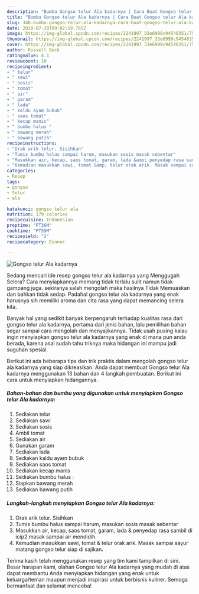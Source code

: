 ```yaml
---
description: "Bumbu Gongso telur Ala kadarnya | Cara Buat Gongso telur Ala kadarnya Yang Bisa Manjain Lidah"
title: "Bumbu Gongso telur Ala kadarnya | Cara Buat Gongso telur Ala kadarnya Yang Bisa Manjain Lidah"
slug: 348-bumbu-gongso-telur-ala-kadarnya-cara-buat-gongso-telur-ala-kadarnya-yang-bisa-manjain-lidah
date: 2020-07-28T09:02:19.765Z
image: https://img-global.cpcdn.com/recipes/2241997_33e6999c94548351/751x532cq70/gongso-telur-ala-kadarnya-foto-resep-utama.jpg
thumbnail: https://img-global.cpcdn.com/recipes/2241997_33e6999c94548351/751x532cq70/gongso-telur-ala-kadarnya-foto-resep-utama.jpg
cover: https://img-global.cpcdn.com/recipes/2241997_33e6999c94548351/751x532cq70/gongso-telur-ala-kadarnya-foto-resep-utama.jpg
author: Russell Beck
ratingvalue: 4.1
reviewcount: 10
recipeingredient:
- " telur"
- " sawi"
- " sosis"
- " tomat"
- " air"
- " garam"
- " lada"
- " kaldu ayam bubuk"
- " saos tomat"
- " kecap manis"
- " bumbu halus "
- " bawang merah"
- " bawang putih"
recipeinstructions:
- "Orak arik telur. Sisihkan"
- "Tumis bumbu halus sampai harum, masukan sosis masak sebentar"
- "Masukkan air, kecap, saos tomat, garam, lada &amp; penyedap rasa sambil di icip2.masak sampai air mendidih."
- "Kemudian masukkan sawi, tomat &amp; telur orak arik. Masak sampai sayur matang gongso telur siap di sajikan."
categories:
- Resep
tags:
- gongso
- telur
- ala

katakunci: gongso telur ala 
nutrition: 179 calories
recipecuisine: Indonesian
preptime: "PT36M"
cooktime: "PT59M"
recipeyield: "2"
recipecategory: Dinner

---
```



![Gongso telur Ala kadarnya](https://img-global.cpcdn.com/recipes/2241997_33e6999c94548351/751x532cq70/gongso-telur-ala-kadarnya-foto-resep-utama.jpg)

Sedang mencari ide resep gongso telur ala kadarnya yang Menggugah Selera? Cara menyiapkannya memang tidak terlalu sulit namun tidak gampang juga. sekiranya salah mengolah maka hasilnya Tidak Memuaskan dan bahkan tidak sedap. Padahal gongso telur ala kadarnya yang enak harusnya sih memiliki aroma dan cita rasa yang dapat memancing selera kita.



Banyak hal yang sedikit banyak berpengaruh terhadap kualitas rasa dari gongso telur ala kadarnya, pertama dari jenis bahan, lalu pemilihan bahan segar sampai cara mengolah dan menyajikannya. Tidak usah pusing kalau ingin menyiapkan gongso telur ala kadarnya yang enak di mana pun anda berada, karena asal sudah tahu triknya maka hidangan ini mampu jadi suguhan spesial.


Berikut ini ada beberapa tips dan trik praktis dalam mengolah gongso telur ala kadarnya yang siap dikreasikan. Anda dapat membuat Gongso telur Ala kadarnya menggunakan 13 bahan dan 4 langkah pembuatan. Berikut ini cara untuk menyiapkan hidangannya.

<!--inarticleads1-->

##### Bahan-bahan dan bumbu yang digunakan untuk menyiapkan Gongso telur Ala kadarnya:

1. Sediakan  telur
1. Sediakan  sawi
1. Sediakan  sosis
1. Ambil  tomat
1. Sediakan  air
1. Gunakan  garam
1. Sediakan  lada
1. Sediakan  kaldu ayam bubuk
1. Sediakan  saos tomat
1. Sediakan  kecap manis
1. Sediakan  bumbu halus :
1. Siapkan  bawang merah
1. Sediakan  bawang putih




<!--inarticleads2-->

##### Langkah-langkah menyiapkan Gongso telur Ala kadarnya:

1. Orak arik telur. Sisihkan
1. Tumis bumbu halus sampai harum, masukan sosis masak sebentar
1. Masukkan air, kecap, saos tomat, garam, lada &amp; penyedap rasa sambil di icip2.masak sampai air mendidih.
1. Kemudian masukkan sawi, tomat &amp; telur orak arik. Masak sampai sayur matang gongso telur siap di sajikan.




Terima kasih telah menggunakan resep yang tim kami tampilkan di sini. Besar harapan kami, olahan Gongso telur Ala kadarnya yang mudah di atas dapat membantu Anda menyiapkan hidangan yang enak untuk keluarga/teman maupun menjadi inspirasi untuk berbisnis kuliner. Semoga bermanfaat dan selamat mencoba!
